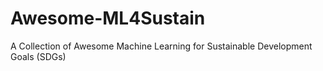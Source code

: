 # Awesome-ML4Sustain
A Collection of Awesome Machine Learning for Sustainable Development Goals (SDGs)
